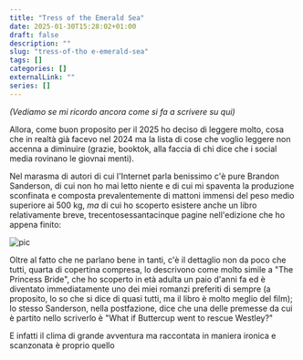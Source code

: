 ```yaml
---
title: "Tress of the Emerald Sea"
date: 2025-01-30T15:28:02+01:00
draft: false
description: ""
slug: "tress-of-tho e-emerald-sea"
tags: []
categories: []
externalLink: ""
series: []
---
```


_(Vediamo se mi ricordo ancora come si fa a scrivere su qui)_

Allora, come buon proposito per il 2025 ho deciso di leggere molto, cosa che in realtà già facevo nel 2024 ma la lista di cose che voglio leggere non accenna a diminuire (grazie, booktok, alla faccia di chi dice che i social media rovinano le giovnai menti).

Nel marasma di autori di cui l'Internet parla benissimo c'è pure Brandon Sanderson, di cui non ho mai letto niente e di cui mi spaventa la produzione sconfinata e composta prevalentemente di mattoni immensi del peso medio superiore ai 500 kg, *ma* di cui ho scoperto esistere anche un libro relativamente breve, trecentosessantacinque pagine nell'edizione che ho appena finito:

![pic](/images/tress.jpg#center)

Oltre al fatto che ne parlano bene in tanti, c'è il dettaglio non da poco che tutti, quarta di copertina compresa, lo descrivono come molto simile a "The Princess Bride", che ho scoperto in età adulta un paio d'anni fa ed è diventato immediatamente uno dei miei romanzi preferiti di sempre (a proposito, lo so che si dice di quasi tutti, ma il libro è molto meglio del film); lo stesso Sanderson, nella postfazione, dice che una delle premesse da cui è partito nello scriverlo è "What if Buttercup went to rescue Westley?"

E infatti il clima di grande avventura ma raccontata in maniera ironica e scanzonata è proprio quello

